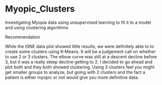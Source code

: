 # Myopic_Clusters
Investigating Myopia data using unsupervised learning to fit it to a model and using clustering algorithms

Recommendation

While the tSNE data plot showed little results, we were definitely able to to create some clusters using K-Means. It 
will be a judgement call on whether to use 2 or 3 clusters. The elbow curve was still at a descent decline before 3, 
but it was a really steep decline getting to 2. I decided to go ahead and plot both and they both showed clustering.
Using 3 clusters feel you might get smaller groups to analyze, but going with 2 clusters and the fact a patient is
either myopic or not would give you more definitive data.
